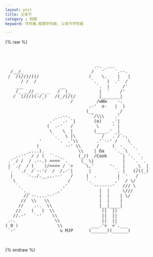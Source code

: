 ```yaml
---
layout: post
title: 父亲节
category : 假期
keyword: 字符画,假期字符画, 父亲节字符画

---
```

{% raw %}
<pre>



                                  .-. _...
  /__/_                          /   '    `.--.
 /  /(//)/)(/                   (    \.    |   |
      / /  /                     `.    )  .'  /
    ___              __            `.  |     /'
    /_ __// _ _ _   /  )_           |  '    /'
   /  (///)(-/_)   /(_/(/(/         |_______|
                         /         /wWw    -.
                                .-'  o-   |  )
                               (__         _/
                   _..--.        `/\\\    .'
                 .'   .- `|       (o)    .'|
                (  .-'   /         \     ' |
                 \    \  |        (____.' _|
                  `.   \ |\          /   . /`-,
             '      `.  .'\\       .'`--' /    \
            (          --' \\      /     (  -_  `.
        _,...).             \\    | Da    `._ \   `
   _.-''  / / (  ``-._      (_/)  /Cook      | '.  `.
 .' / /  / .--.) ==== `.     (_ \|           |   `. `.
 | `./  / (    )/==== / `>     \,'      '-   |    _\  |
 `.  `./  /`--'/  /  /,-'|      |         `. |   (/((_)
  |     `-../.__,,.--'   /     |  .        |  '   /
   \                    /      '.         ,'  / \/
    `.                ,'         `-------'   /// \
      `._          _,'              |  |     \///
       //`--....--'                 |  |    | \/
      //  \\   \\                   |  |    |
     //    .-.  \\                  |__|____|
    //    (   )  \\                  (|  |)
   //.-'   `-'    \\                 ||  ||
 .-.               \\                ||  ||
( O )               \\           ___.'>  <`.___
 `-'                 u MJP      (______)(______) 

 </pre>
{% endraw %}
